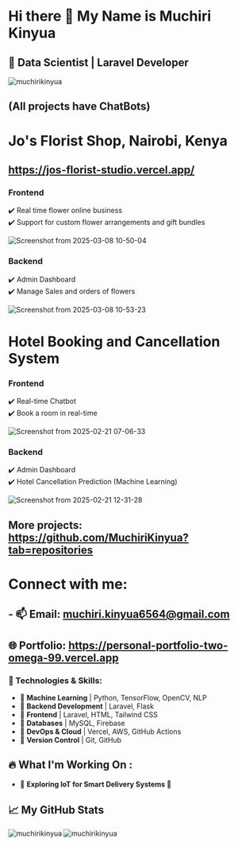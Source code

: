 # Hi there 👋 My Name is Muchiri Kinyua </br> 
## 🚀 Data Scientist | Laravel Developer 

<p align="left"> <img src="https://komarev.com/ghpvc/?username=muchirikinyua&label=Profile%20views&color=0e75b6&style=flat" alt="muchirikinyua" /> </p>

## (All projects have ChatBots)

# Jo's Florist Shop, Nairobi, Kenya

## https://jos-florist-studio.vercel.app/

### Frontend

✔️ Real time flower online business </br>
✔️ Support for custom flower arrangements and gift bundles 

![Screenshot from 2025-03-08 10-50-04](https://github.com/user-attachments/assets/60cf0220-eae5-4294-a9d2-b3233a61c537)

### Backend

✔️ Admin Dashboard </br>
✔️ Manage Sales and orders of flowers

![Screenshot from 2025-03-08 10-53-23](https://github.com/user-attachments/assets/d438f57d-37f8-42fd-95ac-5ab50f484743)

# Hotel Booking and Cancellation System

### Frontend

✔️ Real-time Chatbot </br>
✔️ Book a room in real-time 

![Screenshot from 2025-02-21 07-06-33](https://github.com/user-attachments/assets/30f22629-e968-45b2-af33-2a0c26a44e70)

### Backend

✔️ Admin Dashboard </br>
✔️ Hotel Cancellation Prediction (Machine Learning)

![Screenshot from 2025-02-21 12-31-28](https://github.com/user-attachments/assets/0f5c826d-1b76-4afd-91f7-934c4c377c1e)


## More projects: https://github.com/MuchiriKinyua?tab=repositories

# Connect with me:
## - 📫 **Email:** [muchiri.kinyua6564@gmail.com](mailto:muchiri.kinyua6564@gmail.com)  
## 🌐 **Portfolio:** https://personal-portfolio-two-omega-99.vercel.app

### 🚀 Technologies & Skills:
- 🔹 **Machine Learning** | Python, TensorFlow, OpenCV, NLP
- 🔹 **Backend Development** | Laravel, Flask
- 🔹 **Frontend** | Laravel, HTML, Tailwind CSS  
- 🔹 **Databases** | MySQL, Firebase  
- 🔹 **DevOps & Cloud** | Vercel, AWS, GitHub Actions  
- 🔹 **Version Control** | Git, GitHub

## 🔥 What I'm Working On :
- 🎯 **Exploring IoT for Smart Delivery Systems 🚚**

## 📈 My GitHub Stats  

<p><img align="left" src="https://github-readme-stats.vercel.app/api/top-langs?username=muchirikinyua&show_icons=true&locale=en&layout=compact" alt="muchirikinyua" /></p>

<p><img align="center" src="https://github-readme-streak-stats.herokuapp.com/?user=muchirikinyua&" alt="muchirikinyua" /></p>
